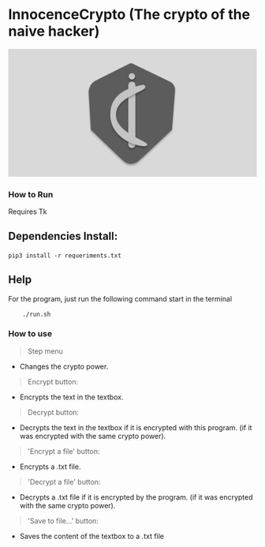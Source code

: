 # InnocenceCrypto (The crypto of the naive hacker)

![icon](assets/ic.png)

### How to Run

Requires Tk

## Dependencies Install:

    pip3 install -r requeriments.txt

##  Help

For the program, just run the following command start in the terminal

```console
    ./run.sh
```

### How to use

 > Step menu

   * Changes the crypto power.
 
 > Encrypt button:
    
   * Encrypts the text in the textbox.

 > Decrypt button:

   * Decrypts the text in the textbox if it is encrypted with this program.
     (if it was encrypted with the same crypto power).

  > 'Encrypt a file' button:

   * Encrypts a .txt file.

  > 'Decrypt a file' button:

   * Decrypts a .txt file if it is encrypted by the program.
    (if it was encrypted with the same crypto power).

  > 'Save to file...' button:

   * Saves the content of the textbox to a .txt file
